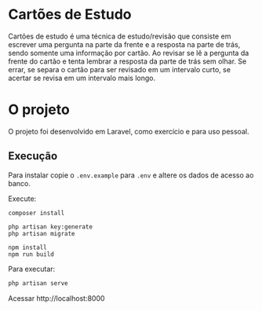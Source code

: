 # Cartões de Estudo

Cartões de estudo é uma técnica de estudo/revisão que consiste em escrever uma pergunta na parte da frente e a resposta na parte de trás, sendo somente uma informação por cartão. Ao revisar se lê a pergunta da frente do cartão e tenta lembrar a resposta da parte de trás sem olhar. Se errar, se separa o cartão para ser revisado em um intervalo curto, se acertar se revisa em um intervalo mais longo.

# O projeto

O projeto foi desenvolvido em Laravel, como exercício e para uso pessoal.

## Execução 

Para instalar copie o `.env.example` para `.env` e altere os dados de acesso ao banco.

Execute:
```
composer install

php artisan key:generate
php artisan migrate

npm install
npm run build
``` 

Para executar:

```php
php artisan serve
```
Acessar http://localhost:8000
